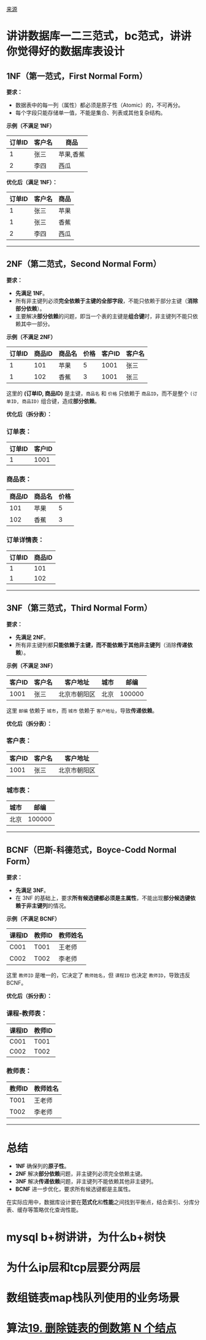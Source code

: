 [来源](https://www.nowcoder.com/discuss/726210555681300480?sourceSSR=search)

# 讲讲数据库一二三范式，bc范式，讲讲你觉得好的数据库表设计

## **1NF（第一范式，First Normal Form）**
**要求：**  
- 数据表中的每一列（属性）都必须是原子性（Atomic）的，不可再分。  
- 每个字段只能存储单一值，不能是集合、列表或其他复杂结构。  

**示例（不满足 1NF）**

| 订单ID | 客户名 | 商品 |
|--------|--------|---------|
| 1      | 张三   | 苹果,香蕉 |
| 2      | 李四   | 西瓜 |

**优化后（满足 1NF）：**

| 订单ID | 客户名 | 商品 |
|--------|--------|---------|
| 1      | 张三   | 苹果 |
| 1      | 张三   | 香蕉 |
| 2      | 李四   | 西瓜 |

---

## **2NF（第二范式，Second Normal Form）**
**要求：**
- **先满足 1NF**。  
- 所有非主键列必须**完全依赖于主键的全部字段**，不能只依赖于部分主键（**消除部分依赖**）。  
- 主要解决**部分依赖**的问题，即当一个表的主键是**组合键**时，非主键列不能只依赖其中一部分。

**示例（不满足 2NF）**

| 订单ID | 商品ID | 商品名 | 价格  | 客户ID | 客户名 |
| ---- | ---- | --- | --- | ---- | --- |
| 1    | 101  | 苹果  | 5   | 1001 | 张三  |
| 1    | 102  | 香蕉  | 3   | 1001 | 张三  |

这里的 **(订单ID, 商品ID)** 是主键，`商品名` 和 `价格` 只依赖于 `商品ID`，而不是整个 `(订单ID, 商品ID)` 组合键，造成**部分依赖**。

**优化后（拆分表）：**
### 订单表：
| 订单ID | 客户ID |
|--------|--------|
| 1      | 1001   |

### 商品表：
| 商品ID | 商品名 | 价格 |
|--------|--------|--------|
| 101    | 苹果   | 5      |
| 102    | 香蕉   | 3      |

### 订单详情表：
| 订单ID | 商品ID |
| ---- | ---- |
| 1    | 101  |
| 1    | 102  |

---

## **3NF（第三范式，Third Normal Form）**
**要求：**
- **先满足 2NF**。  
- 所有非主键列都**只能依赖于主键，而不能依赖于其他非主键列**（消除**传递依赖**）。  

**示例（不满足 3NF）**

| 客户ID | 客户名 | 客户地址 | 城市 | 邮编 |
|--------|--------|--------|--------|--------|
| 1001   | 张三   | 北京市朝阳区 | 北京 | 100000 |

这里 `邮编` 依赖于 `城市`，而 `城市` 依赖于 `客户地址`，导致**传递依赖**。

**优化后（拆分表）：**
### 客户表：
| 客户ID | 客户名 | 客户地址 |
|--------|--------|--------|
| 1001   | 张三   | 北京市朝阳区 |

### 城市表：
| 城市 | 邮编 |
|--------|--------|
| 北京   | 100000 |

---

## **BCNF（巴斯-科德范式，Boyce-Codd Normal Form）**
**要求：**
- **先满足 3NF**。  
- 在 3NF 的基础上，要求**所有候选键都必须是主属性**，不能出现**部分候选键依赖于非主键列**的情况。

**示例（不满足 BCNF）**

| 课程ID | 教师ID | 教师姓名 |
|--------|--------|--------|
| C001   | T001   | 王老师 |
| C002   | T002   | 李老师 |

这里 `教师ID` 是唯一的，它决定了 `教师姓名`，但 `课程ID` 也决定 `教师ID`，导致违反 BCNF。

**优化后（拆分表）：**
### 课程-教师表：
| 课程ID | 教师ID |
|--------|--------|
| C001   | T001   |
| C002   | T002   |

### 教师表：
| 教师ID | 教师姓名 |
|--------|--------|
| T001   | 王老师 |
| T002   | 李老师 |

---

# **总结**
- **1NF** 确保列的**原子性**。
- **2NF** 解决**部分依赖**问题，非主键列必须完全依赖主键。
- **3NF** 解决**传递依赖**问题，非主键列不能依赖其他非主键列。
- **BCNF** 进一步优化，要求所有候选键都是主属性。

在实际应用中，数据库设计要在**范式化**和**性能**之间找到平衡点，结合索引、分库分表、缓存等策略优化查询性能。

# mysql b+树讲讲，为什么b+树快



# 为什么ip层和tcp层要分两层


# 数组链表map栈队列使用的业务场景



# 算法[19. 删除链表的倒数第 N 个结点](https://leetcode.cn/problems/remove-nth-node-from-end-of-list/)
